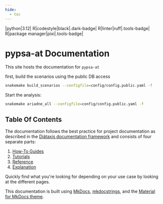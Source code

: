 ```yaml
---
hide:
  - toc
---
```


|python|3.12|
R|codestyle|black|.dark-badge|
R|linter|ruff|.tools-badge|
R|package manager|pixi|.tools-badge|

[black]: https://black.readthedocs.io/en/stable/the_black_code_style/current_style.html
[ruff]: https://docs.astral.sh/ruff/linter/
[pixi]: https://pixi.sh/latest/

# pypsa-at Documentation

This site hosts the documentation for `pypsa-at`


first, build the scenarios using the public DB access
``` sh
snakemake build_scenarios --configfile=config/config.public.yaml -f
```

Start the analysis:
``` sh
snakemake ariadne_all --configfile=config/config.public.yaml -f
```

## Table Of Contents

The documentation follows the best practice for
project documentation as described
in the [Diátaxis documentation framework](https://diataxis.fr/)
and consists of four separate parts:

1. [How-To Guides](how-to-guides/index.md)
2. [Tutorials](tutorials/index.md)
3. [Reference](reference/index.md)
4. [Explanation](explanations/index.md)

Quickly find what you're looking for depending on
your use case by looking at the different pages.

This documentation is built using [MkDocs](https://www.mkdocs.org/),
[mkdocstrings](https://mkdocstrings.github.io/python/), and the
[Material for MkDocs theme](https://squidfunk.github.io/mkdocs-material/getting-started/).
